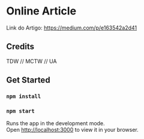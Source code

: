 # Online Article

Link do Artigo: https://medium.com/p/e163542a2d41

## Credits

TDW // MCTW // UA

## Get Started
### `npm install`
### `npm start`

Runs the app in the development mode.\
Open [http://localhost:3000](http://localhost:3000) to view it in your browser.
